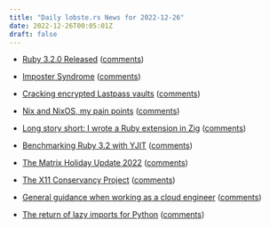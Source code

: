 ```yaml
---
title: "Daily lobste.rs News for 2022-12-26"
date: 2022-12-26T00:05:01Z
draft: false
---
```






- [Ruby 3.2.0 Released](https://www.ruby-lang.org/en/news/2022/12/25/ruby-3-2-0-released/)
  ([comments](https://lobste.rs/s/wqobdc/ruby_3_2_0_released))



- [Imposter Syndrome](https://blog.rust-lang.org/inside-rust/2022/04/19/imposter-syndrome.html)
  ([comments](https://lobste.rs/s/5vttqr/imposter_syndrome))



- [Cracking encrypted Lastpass vaults](https://markuta.com/cracking-lastpass-vaults/)
  ([comments](https://lobste.rs/s/rx6n5g/cracking_encrypted_lastpass_vaults))



- [Nix and NixOS, my pain points](https://remy.grunblatt.org/nix-and-nixos-my-pain-points.html)
  ([comments](https://lobste.rs/s/7trk9v/nix_nixos_my_pain_points))



- [Long story short: I wrote a Ruby extension in Zig](https://katafrakt.me/2022/12/25/ruby-extension-zig/)
  ([comments](https://lobste.rs/s/ouxi1c/long_story_short_i_wrote_ruby_extension))



- [Benchmarking Ruby 3.2 with YJIT](https://www.solnic.dev/p/benchmarking-ruby-32-with-yjit)
  ([comments](https://lobste.rs/s/rxp6sq/benchmarking_ruby_3_2_with_yjit))



- [The Matrix Holiday Update 2022](https://matrix.org/blog/2022/12/25/the-matrix-holiday-update-2022)
  ([comments](https://lobste.rs/s/tpp3i6/matrix_holiday_update_2022))



- [The X11 Conservancy Project](https://x11cp.org/)
  ([comments](https://lobste.rs/s/v8vx0r/x11_conservancy_project))



- [General guidance when working as a cloud engineer](https://www.lockedinspace.com/posts/001.html)
  ([comments](https://lobste.rs/s/r5yctg/general_guidance_when_working_as_cloud))



- [The return of lazy imports for Python](https://lwn.net/Articles/917280/)
  ([comments](https://lobste.rs/s/fyghyd/return_lazy_imports_for_python))


